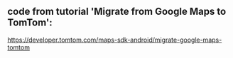 ## code from tutorial 'Migrate from Google Maps to TomTom':
https://developer.tomtom.com/maps-sdk-android/migrate-google-maps-tomtom
